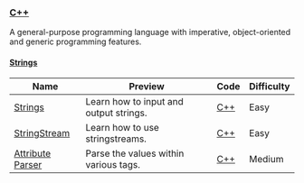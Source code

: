 
### [C++](https://www.hackerrank.com/domains/cpp)
A general-purpose programming language with imperative, object-oriented and generic programming features.


#### [Strings](https://www.hackerrank.com/domains/cpp/cpp-strings)

Name | Preview | Code | Difficulty
---- | ------- | ---- | ----------
[Strings](https://www.hackerrank.com/challenges/c-tutorial-strings)|Learn how to input and output strings.|[C++](c-tutorial-strings.cpp)|Easy
[StringStream](https://www.hackerrank.com/challenges/c-tutorial-stringstream)|Learn how to use stringstreams.|[C++](c-tutorial-stringstream.cpp)|Easy
[Attribute Parser](https://www.hackerrank.com/challenges/attribute-parser)|Parse the values within various tags.|[C++](attribute-parser.cpp)|Medium

